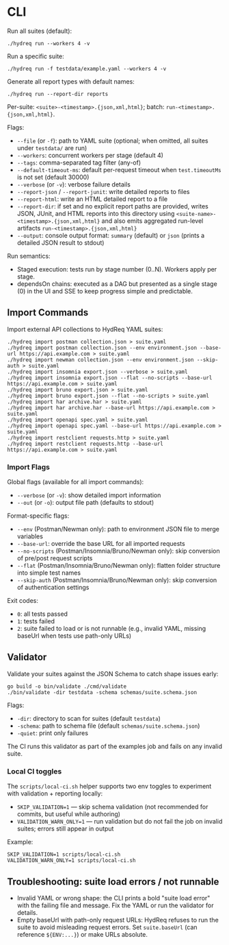 # CLI

Run all suites (default):
```
./hydreq run --workers 4 -v
```

Run a specific suite:
```
./hydreq run -f testdata/example.yaml --workers 4 -v
```

Generate all report types with default names:
```
./hydreq run --report-dir reports
```
Per-suite: `<suite>-<timestamp>.{json,xml,html}`; batch: `run-<timestamp>.{json,xml,html}`.

Flags:
- `--file` (or `-f`): path to YAML suite (optional; when omitted, all suites under `testdata/` are run)
- `--workers`: concurrent workers per stage (default 4)
- `--tags`: comma-separated tag filter (any-of)
- `--default-timeout-ms`: default per-request timeout when `test.timeoutMs` is not set (default 30000)
- `--verbose` (or `-v`): verbose failure details
- `--report-json` / `--report-junit`: write detailed reports to files
- `--report-html`: write an HTML detailed report to a file
- `--report-dir`: if set and no explicit report paths are provided, writes JSON, JUnit, and HTML reports into this directory using `<suite-name>-<timestamp>.{json,xml,html}` and also emits aggregated run-level artifacts `run-<timestamp>.{json,xml,html}`
- `--output`: console output format: `summary` (default) or `json` (prints a detailed JSON result to stdout)

Run semantics:
- Staged execution: tests run by stage number (0..N). Workers apply per stage.
- dependsOn chains: executed as a DAG but presented as a single stage (0) in the UI and SSE to keep progress simple and predictable.


## Import Commands

Import external API collections to HydReq YAML suites:

```
./hydreq import postman collection.json > suite.yaml
./hydreq import postman collection.json --env environment.json --base-url https://api.example.com > suite.yaml
./hydreq import newman collection.json --env environment.json --skip-auth > suite.yaml
./hydreq import insomnia export.json --verbose > suite.yaml
./hydreq import insomnia export.json --flat --no-scripts --base-url https://api.example.com > suite.yaml
./hydreq import bruno export.json > suite.yaml
./hydreq import bruno export.json --flat --no-scripts > suite.yaml
./hydreq import har archive.har > suite.yaml
./hydreq import har archive.har --base-url https://api.example.com > suite.yaml
./hydreq import openapi spec.yaml > suite.yaml
./hydreq import openapi spec.yaml --base-url https://api.example.com > suite.yaml
./hydreq import restclient requests.http > suite.yaml
./hydreq import restclient requests.http --base-url https://api.example.com > suite.yaml
```

### Import Flags

Global flags (available for all import commands):
- `--verbose` (or `-v`): show detailed import information
- `--out` (or `-o`): output file path (defaults to stdout)

Format-specific flags:
- `--env` (Postman/Newman only): path to environment JSON file to merge variables
- `--base-url`: override the base URL for all imported requests
- `--no-scripts` (Postman/Insomnia/Bruno/Newman only): skip conversion of pre/post request scripts
- `--flat` (Postman/Insomnia/Bruno/Newman only): flatten folder structure into simple test names
- `--skip-auth` (Postman/Insomnia/Bruno/Newman only): skip conversion of authentication settings

Exit codes:
- `0`: all tests passed
- `1`: tests failed
- `2`: suite failed to load or is not runnable (e.g., invalid YAML, missing baseUrl when tests use path-only URLs)

## Validator

Validate your suites against the JSON Schema to catch shape issues early:

```
go build -o bin/validate ./cmd/validate
./bin/validate -dir testdata -schema schemas/suite.schema.json
```

Flags:
- `-dir`: directory to scan for suites (default `testdata`)
- `-schema`: path to schema file (default `schemas/suite.schema.json`)
- `-quiet`: print only failures

The CI runs this validator as part of the examples job and fails on any invalid suite.

### Local CI toggles

The `scripts/local-ci.sh` helper supports two env toggles to experiment with validation + reporting locally:

- `SKIP_VALIDATION=1` — skip schema validation (not recommended for commits, but useful while authoring)
- `VALIDATION_WARN_ONLY=1` — run validation but do not fail the job on invalid suites; errors still appear in output

Example:
```
SKIP_VALIDATION=1 scripts/local-ci.sh
VALIDATION_WARN_ONLY=1 scripts/local-ci.sh
```

## Troubleshooting: suite load errors / not runnable

- Invalid YAML or wrong shape: the CLI prints a bold "suite load error" with the failing file and message. Fix the YAML or run the validator for details.
- Empty baseUrl with path-only request URLs: HydReq refuses to run the suite to avoid misleading request errors. Set `suite.baseUrl` (can reference `${ENV:...}`) or make URLs absolute.
